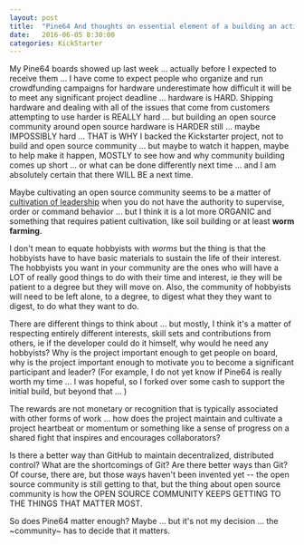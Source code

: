 ```yaml
---
layout: post
title:  "Pine64 And thoughts on essential element of a building an active hobbyist community"
date:   2016-06-05 8:30:00
categories: KickStarter
---
```

My Pine64 boards showed up last week ... actually before I expected to receive them ... I have come to expect people who organize and run crowdfunding campaigns for hardware underestimate how difficult it will be to meet any significant project deadline ... hardware is HARD.  Shipping hardware and dealing with all of the issues that come from customers attempting to use harder is REALLY hard ... but building an open source community around open source hardware is HARDER still ... maybe IMPOSSIBLY hard ... THAT is WHY I backed the Kickstarter project, not to build and open source community ... but maybe to watch it happen, maybe to help make it happen, MOSTLY to see how and why community building comes up short ... or what can be done differently next time ... and I am absolutely certain that there WILL BE a next time.

Maybe cultivating an open source community seems to be a matter of [cultivation of leadership](https://www.safaribooksonline.com/library/view/cultivate-conference-2016/9781491959701/) when you do not have the authority to supervise, order or command behavior ... but I think it is a lot more ORGANIC and something that requires patient cultivation, like soil building or at least **worm farming**.

I don't mean to equate hobbyists with *worms* but the thing is that the hobbyists have to have basic materials to sustain the life of their interest.  The hobbyists you want in your community are the ones who will have a LOT of really good things to do with their time and interest, ie they will be patient to a degree but they will move on.  Also, the community of hobbyists will need to be left alone, to a degree, to digest what they they want to digest, to do what they want to do.   

There are different things to think about ... but mostly, I think it's a matter of respecting entirely different interests, skill sets and contributions from others, ie if the developer could do it himself, why would he need any hobbyists?  Why is the project important enough to get people on board, why is the project important enough to motivate you to become a significant participant and leader?  (For example, I do not yet know if Pine64 is really worth my time ... I was hopeful, so I forked over some cash to support the initial build, but beyond that ... )

The rewards are not monetary or recognition that is typically associated with other forms of work ... how does the project maintain and cultivate a project heartbeat or momentum or something like a sense of progress on a shared fight that inspires and encourages collaborators?

Is there a better way than GitHub to maintain decentralized, distributed control?  What are the shortcomings of Git?  Are there better ways than Git? Of course, there are, but those ways haven't been invented yet -- the open source community is still getting to that, but the thing about open source community is how the OPEN SOURCE COMMUNITY KEEPS GETTING TO THE THINGS THAT MATTER MOST.

So does Pine64 matter enough? Maybe ... but it's not my decision ... the ~community~ has to decide that it matters.

